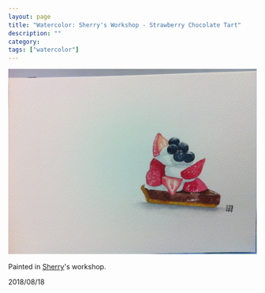```yaml
---
layout: page
title: "Watercolor: Sherry's Workshop - Strawberry Chocolate Tart"
description: ""
category:
tags: ["watercolor"]
---
```


![Strawberry Chocolate Tart](/assets/images/watercolor-0021.jpg)

Painted in [Sherry](https://www.sherrypainting.com/)'s workshop.

2018/08/18
